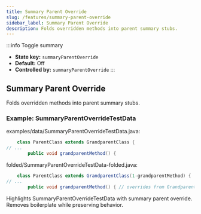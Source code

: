 ```yaml
---
title: Summary Parent Override
slug: /features/summary-parent-override
sidebar_label: Summary Parent Override
description: Folds overridden methods into parent summary stubs.
---
```


:::info Toggle summary
- **State key:** `summaryParentOverride`
- **Default:** Off
- **Controlled by:** `summaryParentOverride`
:::

## Summary Parent Override
Folds overridden methods into parent summary stubs.

### Example: SummaryParentOverrideTestData

examples/data/SummaryParentOverrideTestData.java:
```java
    class ParentClass extends GrandparentClass {
// ...
        public void grandparentMethod() {
```

folded/SummaryParentOverrideTestData-folded.java:
```java
    class ParentClass extends GrandparentClass(1-grandparentMethod) {
// ...
        public void grandparentMethod() { // overrides from GrandparentClass
```

Highlights SummaryParentOverrideTestData with summary parent override.
Removes boilerplate while preserving behavior.
